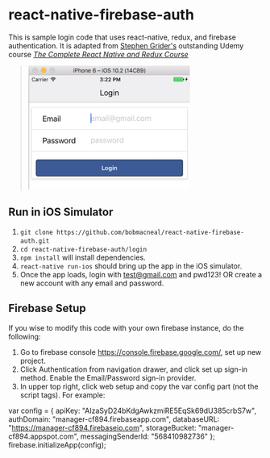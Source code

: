 # react-native-firebase-auth

This is sample login code that uses react-native, redux, and firebase authentication. It is adapted from [Stephen Grider's](https://github.com/StephenGrider) outstanding Udemy course *[The Complete React Native and Redux Course](https://www.udemy.com/the-complete-react-native-and-redux-course/learn/v4/overview")*

>![Login view](https://raw.githubusercontent.com/bobmacneal/react-native-firebase-auth/master/login/screenshot/Login.png "Login view")


## Run in iOS Simulator

1. `git clone https://github.com/bobmacneal/react-native-firebase-auth.git`
2. `cd react-native-firebase-auth/login` 
3. `npm install` will install dependencies.
4. `react-native run-ios` should bring up the app in the iOS simulator.
5. Once the app loads, login with test@gmail.com and pwd123! OR create a new account with any email and password.

## Firebase Setup

If you wise to modify this code with your own firebase instance, do the following:

1. Go to firebase console https://console.firebase.google.com/, set up new project. 
2. Click Authentication from navigation drawer, and click set up sign-in method. Enable the Email/Password sign-in provider.
3. In upper top right, click web setup and copy the var config part (not the script tags). For example:

  var config = {
    apiKey: "AIzaSyD24bKdgAwkzmiRE5EqSk69dU385crbS7w",
    authDomain: "manager-cf894.firebaseapp.com",
    databaseURL: "https://manager-cf894.firebaseio.com",
    storageBucket: "manager-cf894.appspot.com",
    messagingSenderId: "568410982736"
  };
  firebase.initializeApp(config);



